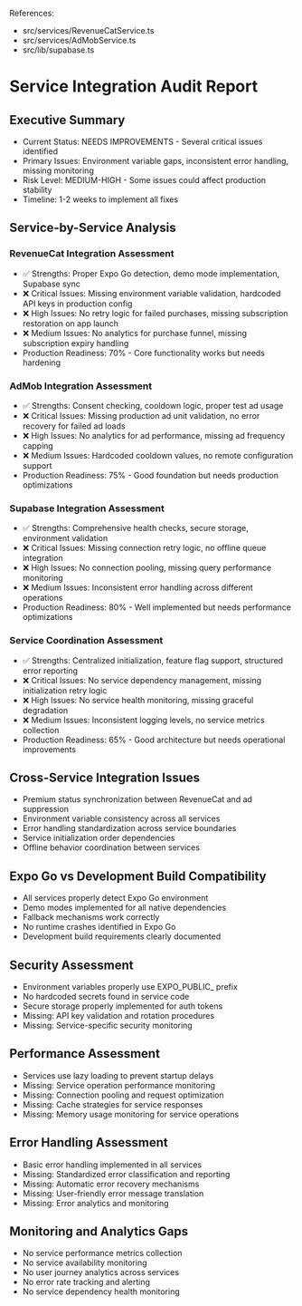References:

- src/services/RevenueCatService.ts
- src/services/AdMobService.ts
- src/lib/supabase.ts

# Service Integration Audit Report

## Executive Summary
- Current Status: NEEDS IMPROVEMENTS - Several critical issues identified
- Primary Issues: Environment variable gaps, inconsistent error handling, missing monitoring
- Risk Level: MEDIUM-HIGH - Some issues could affect production stability
- Timeline: 1-2 weeks to implement all fixes

## Service-by-Service Analysis

### RevenueCat Integration Assessment
- ✅ Strengths: Proper Expo Go detection, demo mode implementation, Supabase sync
- ❌ Critical Issues: Missing environment variable validation, hardcoded API keys in production config
- ❌ High Issues: No retry logic for failed purchases, missing subscription restoration on app launch
- ❌ Medium Issues: No analytics for purchase funnel, missing subscription expiry handling
- Production Readiness: 70% - Core functionality works but needs hardening

### AdMob Integration Assessment
- ✅ Strengths: Consent checking, cooldown logic, proper test ad usage
- ❌ Critical Issues: Missing production ad unit validation, no error recovery for failed ad loads
- ❌ High Issues: No analytics for ad performance, missing ad frequency capping
- ❌ Medium Issues: Hardcoded cooldown values, no remote configuration support
- Production Readiness: 75% - Good foundation but needs production optimizations

### Supabase Integration Assessment
- ✅ Strengths: Comprehensive health checks, secure storage, environment validation
- ❌ Critical Issues: Missing connection retry logic, no offline queue integration
- ❌ High Issues: No connection pooling, missing query performance monitoring
- ❌ Medium Issues: Inconsistent error handling across different operations
- Production Readiness: 80% - Well implemented but needs performance optimizations

### Service Coordination Assessment
- ✅ Strengths: Centralized initialization, feature flag support, structured error reporting
- ❌ Critical Issues: No service dependency management, missing initialization retry logic
- ❌ High Issues: No service health monitoring, missing graceful degradation
- ❌ Medium Issues: Inconsistent logging levels, no service metrics collection
- Production Readiness: 65% - Good architecture but needs operational improvements

## Cross-Service Integration Issues
- Premium status synchronization between RevenueCat and ad suppression
- Environment variable consistency across all services
- Error handling standardization across service boundaries
- Service initialization order dependencies
- Offline behavior coordination between services

## Expo Go vs Development Build Compatibility
- All services properly detect Expo Go environment
- Demo modes implemented for all native dependencies
- Fallback mechanisms work correctly
- No runtime crashes identified in Expo Go
- Development build requirements clearly documented

## Security Assessment
- Environment variables properly use EXPO_PUBLIC_ prefix
- No hardcoded secrets found in service code
- Secure storage properly implemented for auth tokens
- Missing: API key validation and rotation procedures
- Missing: Service-specific security monitoring

## Performance Assessment
- Services use lazy loading to prevent startup delays
- Missing: Service operation performance monitoring
- Missing: Connection pooling and request optimization
- Missing: Cache strategies for service responses
- Missing: Memory usage monitoring for service operations

## Error Handling Assessment
- Basic error handling implemented in all services
- Missing: Standardized error classification and reporting
- Missing: Automatic error recovery mechanisms
- Missing: User-friendly error message translation
- Missing: Error analytics and monitoring

## Monitoring and Analytics Gaps
- No service performance metrics collection
- No service availability monitoring
- No user journey analytics across services
- No error rate tracking and alerting
- No service dependency health monitoring

